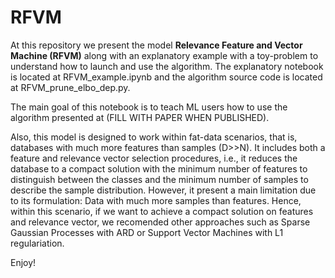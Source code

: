 # RFVM
At this repository we present the model **Relevance Feature and Vector Machine (RFVM)** along with an explanatory example with a toy-problem to understand how to launch and use the algorithm. The explanatory notebook is located at RFVM_example.ipynb and the algorithm source code is located at RFVM_prune_elbo_dep.py.

The main goal of this notebook is to teach ML users how to use the algorithm presented at (FILL WITH PAPER WHEN PUBLISHED).

Also, this model is designed to work within fat-data scenarios, that is, databases with much more features than samples (D>>N). It includes both a feature and relevance vector selection procedures, i.e., it reduces the database to a compact solution with the minimum number of features to distinguish between the classes and the minimum number of samples to describe the sample distribution. However, it present a main limitation due to its formulation: Data with much more samples than features. Hence, within this scenario, if we want to achieve a compact solution on features and relevance vector, we recomended other approaches such as Sparse Gaussian Processes with ARD or Support Vector Machines with L1 regulariation.

Enjoy!
